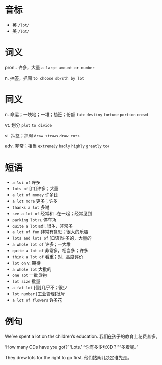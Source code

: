 # 音标

- 英 `/lɒt/`
- 美 `/lɑt/`

# 词义

pron.. 许多，大量
`a large amount or number`

n. 抽签，抓阄
`to choose sb/sth by lot`

# 同义

n. 命运；一块地；一堆；抽签；份额
`fate` `destiny` `fortune` `portion` `crowd`

vt. 划分
`plot` `to divide`

vi. 抽签；抓阄
`draw straws` `draw cuts`

adv. 非常；相当
`extremely` `badly` `highly` `greatly` `too`

# 短语

- `a lot of` 许多
- `lots of` [口]许多；大量
- `a lot of money` 许多钱
- `a lot more` 更多；许多
- `thanks a lot` 多谢
- `see a lot of` 经常和…在一起；经常见到
- `parking lot` n. 停车场
- `quite a lot` adj. 很多，非常多
- `a lot of fun` 非常有意思；很大的乐趣
- `lots and lots of` [口语]许多的，大量的
- `a whole lot of` 许多；一大堆
- `quite a lot of` 非常多，相当多；许多
- `think a lot of` 看重；对…高度评价
- `lot on` v. 期待
- `a whole lot` 大批的
- `one lot` 一批货物
- `lot size` 批量
- `a fat lot` [俚]几乎不；很少
- `lot number` [工业管理]批号
- `a lot of flowers` 许多花

# 例句

We’ve spent a lot on the children’s education.
我们在孩子的教育上花费甚多。

‘How many CDs have you got?’ ‘Lots.’
“你有多少张CD？”“多着呢。”

They drew lots for the right to go first.
他们拈阄儿决定谁先走。


